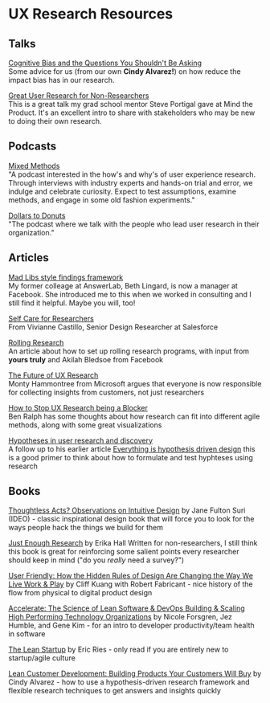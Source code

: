 # UX Research Resources

## Talks

[Cognitive Bias and the Questions You Shouldn't Be Asking](https://www.mindtheproduct.com/cognitive-biases-the-questions-you-shouldnt-be-asking-by-cindy-alvarez/)<br/>
Some advice for us (from our own **Cindy Alvarez!**) on how reduce the impact bias has in our research.<br/>

[Great User Research for Non-Researchers](https://www.mindtheproduct.com/great-user-research-for-non-researchers-by-steve-portigal/)<br/>
This is a great talk my grad school mentor Steve Portigal gave at Mind the Product. It's an excellent intro to share with stakeholders who may be new to doing their own research.


## Podcasts
[Mixed Methods](https://player.fm/series/1383655)<br/>
"A podcast interested in the how's and why's of user experience research. Through interviews with industry experts and hands-on trial and error, we indulge and celebrate curiosity. Expect to test assumptions, examine methods, and engage in some old fashion experiments."<br/>

[Dollars to Donuts](https://player.fm/series/62327)<br/>
"The podcast where we talk with the people who lead user research in their organization."


## Articles
[Mad Libs style findings framework](https://medium.com/facebook-research/stronger-findings-the-mad-libs-way-5ab14845ad3e)<br/>
My former colleage at AnswerLab, Beth Lingard, is now a manager at Facebook. She introduced me to this when we worked in consulting and I still find it helpful. Maybe you will, too!

[Self Care for Researchers](https://dscout.com/people-nerds/vivianne-castillo-self-care-ux?utm_campaign=People%20Nerds&utm_source=hs_email&utm_medium=email&utm_content=81278623&_hsenc=p2ANqtz--asWfpRF05ew6XVMfa_x2h3qYq2sDcIKUJom5JsLG1YeXZKHrzHfKEMilp3dCjDEVV8mPlq4Lmal_3Qvuxxfj-Pt2NVA&_hsmi=81278623)<br/>
From Vivianne Castillo, Senior Design Researcher at Salesforce

[Rolling Research](https://dscout.com/people-nerds/iterative-research)<br/>
An article about how to set up rolling research programs, with input from **yours truly** and Akilah Bledsoe from Facebook

[The Future of UX Research](https://medium.com/microsoft-design/the-future-of-ux-research-14fe63743c1d)<br/>
Monty Hammontree from Microsoft argues that everyone is now responsible for collecting insights from customers, not just researchers

[How to Stop UX Research being a Blocker](https://medium.com/beakerandflint/how-to-stop-ux-research-being-a-blocker-225d91105de8)<br/>
Ben Ralph has some thoughts about how research can fit into different agile methods, along with some great visualizations

[Hypotheses in user research and discovery](https://medium.com/leading-service-design/hypotheses-in-user-research-and-discovery-82b17577c7d)<br/>
A follow up to his earlier article [Everything is hypothesis driven design](https://medium.com/leading-service-design/everything-is-hypothesis-driven-design-1986a4638285) this is a good primer to think about how to formulate and test hyphteses using research



## Books
[Thoughtless Acts? Observations on Intuitive Design](https://www.powells.com/book/thoughtless-acts-observations-on-intuitive-design-9780811847759) by Jane Fulton Suri (IDEO) - classic inspirational design book that will force you to look for the ways people hack the things we build for them

[Just Enough Research](https://abookapart.com/products/just-enough-research) by Erika Hall
Written for non-researchers, I still think this book is great for reinforcing some salient points every researcher should keep in mind ("do you *really* need a survey?")

[User Friendly: How the Hidden Rules of Design Are Changing the Way We Live Work & Play](https://www.powells.com/book/user-friendly-how-the-hidden-rules-of-design-are-changing-the-way-we-live-work-play-9780374279752) by Cliff Kuang with Robert Fabricant - nice history of the flow from physical to digital product design

[Accelerate: The Science of Lean Software & DevOps Building & Scaling High Performing Technology Organizations](https://www.powells.com/book/accelerate-the-science-of-lean-software-devops-building-scaling-high-performing-technology-organizations-9781942788331) by Nicole Forsgren, Jez Humble, and Gene Kim - for an intro to developer productivity/team health in software

[The Lean Startup](https://www.powells.com/book/the-lean-startup-9780307887894) by Eric Ries - only read if you are entirely new to startup/agile culture

[Lean Customer Development: Building Products Your Customers Will Buy](https://www.powells.com/book/lean-customer-development-9781492023746) by Cindy Alvarez - how to use a hypothesis-driven research framework and flexible research techniques to get answers and insights quickly
